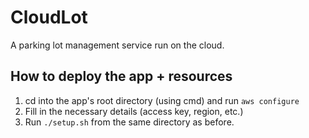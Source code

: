 # CloudLot
A parking lot management service run on the cloud.

## How to deploy the app + resources
1) cd into the app's root directory (using cmd) and run `aws configure`
2) Fill in the necessary details (access key, region, etc.)
3) Run `./setup.sh` from the same directory as before.

